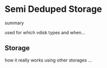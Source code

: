 # Semi Deduped Storage

summary

used for which vdisk types and when...

## Storage

how it really works using other storages ...
